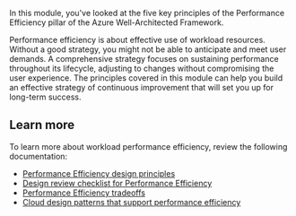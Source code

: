 In this module, you've looked at the five key principles of the Performance Efficiency pillar of the Azure Well-Architected Framework.

Performance efficiency is about effective use of workload resources. Without a good strategy, you might not be able to anticipate and meet user demands. A comprehensive strategy focuses on sustaining performance throughout its lifecycle, adjusting to changes without compromising the user experience. The principles covered in this module can help you build an effective strategy of continuous improvement that will set you up for long-term success. 



## Learn more

To learn more about workload performance efficiency, review the following documentation:

- [Performance Efficiency design principles](/azure/well-architected/performance-efficiency/principles)
- [Design review checklist for Performance Efficiency](/azure/well-architected/performance-efficiency/checklist)
- [Performance Efficiency tradeoffs](/azure/well-architected/performance-efficiency/tradeoffs)
- [Cloud design patterns that support performance efficiency](/azure/well-architected/performance-efficiency/design-patterns)